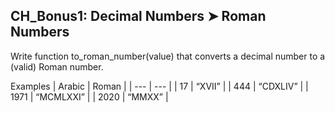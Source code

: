 ## CH_Bonus1: Decimal Numbers ➤ Roman Numbers
Write function to_roman_number(value) that converts a decimal number to a (valid) 
Roman number.

Examples
| Arabic | Roman |
| --- | --- |
| 17 | “XVII” |
| 444 | “CDXLIV” |
| 1971 | “MCMLXXI” |
| 2020 | “MMXX” |
